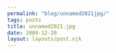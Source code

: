 ```yaml
---
permalink: "blog/unnamed2021jpg/"
tags: posts
title: unnamed2021.jpg
date: 2009-12-20
layout: layouts/post.njk
---
```


